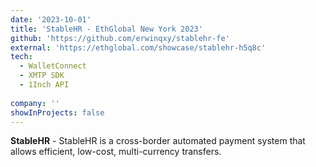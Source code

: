 ```yaml
---
date: '2023-10-01'
title: 'StableHR - EthGlobal New York 2023'
github: 'https://github.com/erwinqxy/stablehr-fe'
external: 'https://ethglobal.com/showcase/stablehr-h5q8c'
tech:
  - WalletConnect
  - XMTP SDK
  - 1Inch API
  
company: ''
showInProjects: false
---
```

**StableHR** - StableHR is a cross-border automated payment system that allows efficient, low-cost, multi-currency transfers.

